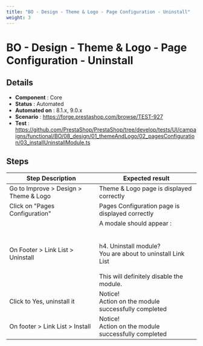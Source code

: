 ```yaml
---
title: "BO - Design - Theme & Logo - Page Configuration - Uninstall"
weight: 3
---
```


# BO - Design - Theme & Logo - Page Configuration - Uninstall
## Details
* **Component** : Core
* **Status** : Automated
* **Automated on** : 8.1.x, 9.0.x
* **Scenario** : https://forge.prestashop.com/browse/TEST-927
* **Test** : https://github.com/PrestaShop/PrestaShop/tree/develop/tests/UI/campaigns/functional/BO/08_design/01_themeAndLogo/02_pagesConfiguration/03_installUninstallModule.ts

## Steps
| Step Description | Expected result |
| ----- | ----- |
| Go to Improve > Design > Theme & Logo | Theme & Logo page is displayed correctly |
| Click on "Pages Configuration" | Pages Configuration page is displayed correctly |
| On Footer > Link List > Uninstall | A modale should appear :<br><br> <br>h4. Uninstall module?<br>You are about to uninstall Link List<br><br>This will definitely disable the module. |
| Click to Yes, uninstall it | Notice!<br>Action on the module successfully completed |
| On footer > Link List > Install | Notice!<br>Action on the module successfully completed |
